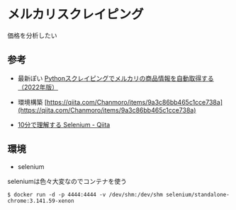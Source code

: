 

# メルカリスクレイピング

価格を分析したい


## 参考

- 最新ぽい
[Pythonスクレイピングでメルカリの商品情報を自動取得する（2022年版）](https://python-work.com/scraping-mercari/)

- 環境構築
[https://qiita.com/Chanmoro/items/9a3c86bb465c1cce738a](https://qiita.com/Chanmoro/items/9a3c86bb465c1cce738a)

- [10分で理解する Selenium - Qiita](https://qiita.com/Chanmoro/items/9a3c86bb465c1cce738a)


## 環境

- selenium

seleniumは色々大変なのでコンテナを使う

```
$ docker run -d -p 4444:4444 -v /dev/shm:/dev/shm selenium/standalone-chrome:3.141.59-xenon
```
